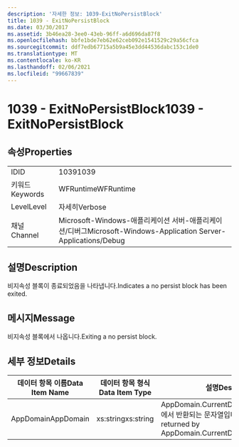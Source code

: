 ```yaml
---
description: '자세한 정보: 1039-ExitNoPersistBlock'
title: 1039 - ExitNoPersistBlock
ms.date: 03/30/2017
ms.assetid: 3b46ea28-3ee0-43eb-96ff-a6d696da87f8
ms.openlocfilehash: bbfe1bde7eb62e62ceb092e1541529c29a56cfca
ms.sourcegitcommit: ddf7edb67715a5b9a45e3dd44536dabc153c1de0
ms.translationtype: MT
ms.contentlocale: ko-KR
ms.lasthandoff: 02/06/2021
ms.locfileid: "99667839"
---
```

# <a name="1039---exitnopersistblock"></a><span data-ttu-id="954e9-103">1039 - ExitNoPersistBlock</span><span class="sxs-lookup"><span data-stu-id="954e9-103">1039 - ExitNoPersistBlock</span></span>

## <a name="properties"></a><span data-ttu-id="954e9-104">속성</span><span class="sxs-lookup"><span data-stu-id="954e9-104">Properties</span></span>  
  
|||  
|-|-|  
|<span data-ttu-id="954e9-105">ID</span><span class="sxs-lookup"><span data-stu-id="954e9-105">ID</span></span>|<span data-ttu-id="954e9-106">1039</span><span class="sxs-lookup"><span data-stu-id="954e9-106">1039</span></span>|  
|<span data-ttu-id="954e9-107">키워드</span><span class="sxs-lookup"><span data-stu-id="954e9-107">Keywords</span></span>|<span data-ttu-id="954e9-108">WFRuntime</span><span class="sxs-lookup"><span data-stu-id="954e9-108">WFRuntime</span></span>|  
|<span data-ttu-id="954e9-109">Level</span><span class="sxs-lookup"><span data-stu-id="954e9-109">Level</span></span>|<span data-ttu-id="954e9-110">자세히</span><span class="sxs-lookup"><span data-stu-id="954e9-110">Verbose</span></span>|  
|<span data-ttu-id="954e9-111">채널</span><span class="sxs-lookup"><span data-stu-id="954e9-111">Channel</span></span>|<span data-ttu-id="954e9-112">Microsoft-Windows-애플리케이션 서버-애플리케이션/디버그</span><span class="sxs-lookup"><span data-stu-id="954e9-112">Microsoft-Windows-Application Server-Applications/Debug</span></span>|  
  
## <a name="description"></a><span data-ttu-id="954e9-113">설명</span><span class="sxs-lookup"><span data-stu-id="954e9-113">Description</span></span>  

 <span data-ttu-id="954e9-114">비지속성 블록이 종료되었음을 나타냅니다.</span><span class="sxs-lookup"><span data-stu-id="954e9-114">Indicates a no persist block has been exited.</span></span>  
  
## <a name="message"></a><span data-ttu-id="954e9-115">메시지</span><span class="sxs-lookup"><span data-stu-id="954e9-115">Message</span></span>  

 <span data-ttu-id="954e9-116">비지속성 블록에서 나옵니다.</span><span class="sxs-lookup"><span data-stu-id="954e9-116">Exiting a no persist block.</span></span>  
  
## <a name="details"></a><span data-ttu-id="954e9-117">세부 정보</span><span class="sxs-lookup"><span data-stu-id="954e9-117">Details</span></span>  
  
|<span data-ttu-id="954e9-118">데이터 항목 이름</span><span class="sxs-lookup"><span data-stu-id="954e9-118">Data Item Name</span></span>|<span data-ttu-id="954e9-119">데이터 항목 형식</span><span class="sxs-lookup"><span data-stu-id="954e9-119">Data Item Type</span></span>|<span data-ttu-id="954e9-120">설명</span><span class="sxs-lookup"><span data-stu-id="954e9-120">Description</span></span>|  
|--------------------|--------------------|-----------------|  
|<span data-ttu-id="954e9-121">AppDomain</span><span class="sxs-lookup"><span data-stu-id="954e9-121">AppDomain</span></span>|<span data-ttu-id="954e9-122">xs:string</span><span class="sxs-lookup"><span data-stu-id="954e9-122">xs:string</span></span>|<span data-ttu-id="954e9-123">AppDomain.CurrentDomain.FriendlyName에서 반환되는 문자열입니다.</span><span class="sxs-lookup"><span data-stu-id="954e9-123">The string returned by AppDomain.CurrentDomain.FriendlyName.</span></span>|
